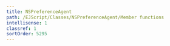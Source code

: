 ```yaml
---
title: NSPreferenceAgent
path: /EJScript/Classes/NSPreferenceAgent/Member functions
intellisense: 1
classref: 1
sortOrder: 5295
---
```





